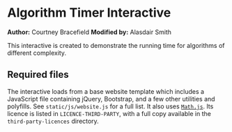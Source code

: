 # Algorithm Timer Interactive

**Author:** Courtney Bracefield
**Modified by:** Alasdair Smith

This interactive is created to demonstrate the running time for algorithms of different complexity.

## Required files

The interactive loads from a base website template which includes a JavaScript file containing jQuery, Bootstrap, and a few other utilities and polyfills.
See `static/js/website.js` for a full list.
It also uses [`Math.js`](https://mathjs.org/).
Its licence is listed in `LICENCE-THIRD-PARTY`, with a full copy available in the `third-party-licences` directory.
